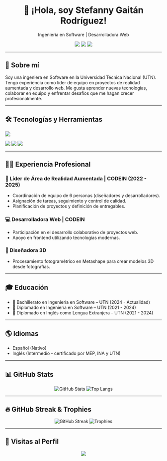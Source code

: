 <h1 align="center">👋 ¡Hola, soy Stefanny Gaitán Rodríguez!</h1>

<p align="center">
  Ingeniería en Software | Desarrolladora Web 
</p>

<p align="center">
  <a href="mailto:stefanygrdrive@gmail.com"><img src="https://img.shields.io/badge/Email-D14836?style=for-the-badge&logo=gmail&logoColor=white"/></a>
  <img src="https://img.shields.io/badge/Teléfono-6345--7280-blue?style=for-the-badge"/>
  <img src="https://img.shields.io/badge/Costa%20Rica-San%20Carlos-red?style=for-the-badge"/>
</p>

---

## 🧠 Sobre mí

Soy una ingeniera en Software en la Universidad Técnica Nacional (UTN). Tengo experiencia como líder de equipo en proyectos de realidad aumentada y desarrollo web. Me gusta aprender nuevas tecnologías, colaborar en equipo y enfrentar desafíos que me hagan crecer profesionalmente.

---

## 🛠️ Tecnologías y Herramientas

<p align="left">
  <img src="https://skillicons.dev/icons?i=html,css,javascript,react,unity,csharp,vscode,github,vite" />
</p>
<p align="left">
  <img src="https://img.shields.io/badge/Vuforia-005A9C?style=for-the-badge&logo=unity&logoColor=white"/>
  <img src="https://img.shields.io/badge/Meta%20Spark-0866FF?style=for-the-badge&logo=facebook&logoColor=white"/>
  <img src="https://img.shields.io/badge/Metashape-444444?style=for-the-badge"/>
</p>

---

## 👩‍💻 Experiencia Profesional

### 🎯 Líder de Área de Realidad Aumentada | CODEIN (2022 - 2025)
- Coordinación de equipo de 6 personas (diseñadores y desarrolladores).
- Asignación de tareas, seguimiento y control de calidad.
- Planificación de proyectos y definición de entregables.

### 💻 Desarrolladora Web | CODEIN
- Participación en el desarrollo colaborativo de proyectos web.
- Apoyo en frontend utilizando tecnologías modernas.

### 🎨 Diseñadora 3D
- Procesamiento fotogramétrico en Metashape para crear modelos 3D desde fotografías.

---

## 🎓 Educación

- 📘 Bachillerato en Ingeniería en Software – UTN (2024 - Actualidad)  
- 📘 Diplomado en Ingeniería en Software – UTN (2021 - 2024)  
- 📘 Diplomado en Inglés como Lengua Extranjera – UTN (2021 - 2024)  


---

## 🌎 Idiomas

- Español (Nativo)
- Inglés (Intermedio - certificado por MEP, INA y UTN)


---

## 📊 GitHub Stats

<p align="center">
  <img src="https://github-readme-stats.vercel.app/api?username=Stef123UTN&show_icons=true&theme=radical" alt="GitHub Stats"/>
  <img src="https://github-readme-stats.vercel.app/api/top-langs/?username=Stef123UTN&layout=compact&theme=radical" alt="Top Langs"/>
</p>

---

## 🔥 GitHub Streak & Trophies

<p align="center">
  <img src="https://github-readme-streak-stats.herokuapp.com/?user=Stef123UTN&theme=radical" alt="GitHub Streak"/>
  <img src="https://github-profile-trophy.vercel.app/?username=Stef123UTN&theme=radical&column=3&margin-w=15&margin-h=15" alt="Trophies"/>
</p>

---

## 🚀 Visitas al Perfil

<p align="center">
  <img src="https://komarev.com/ghpvc/?username=Stef123UTN&label=Visitas%20al%20perfil&color=brightgreen&style=flat"/>
</p>

